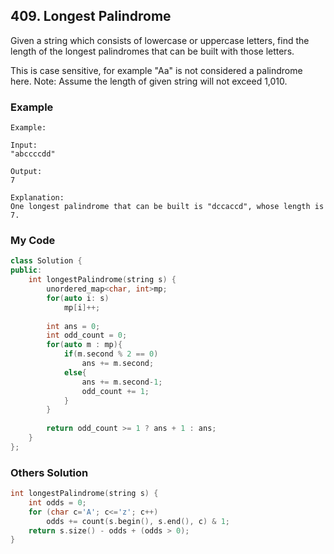 ## 409. Longest Palindrome

Given a string which consists of lowercase or uppercase letters, find the length of the longest palindromes that can be built with those letters.

This is case sensitive, for example "Aa" is not considered a palindrome here.
Note:
Assume the length of given string will not exceed 1,010.

### Example

```
Example:

Input:
"abccccdd"

Output:
7

Explanation:
One longest palindrome that can be built is "dccaccd", whose length is 7.
```


### My Code
```c++
class Solution {
public:
    int longestPalindrome(string s) {
        unordered_map<char, int>mp;
        for(auto i: s)
            mp[i]++;
        
        int ans = 0;
        int odd_count = 0;
        for(auto m : mp){
            if(m.second % 2 == 0)
                ans += m.second;
            else{
                ans += m.second-1;
                odd_count += 1;
            }
        }
        
        return odd_count >= 1 ? ans + 1 : ans;
    }
};
```


### Others Solution
```c++
int longestPalindrome(string s) {
    int odds = 0;
    for (char c='A'; c<='z'; c++)
        odds += count(s.begin(), s.end(), c) & 1;
    return s.size() - odds + (odds > 0);
}
```

